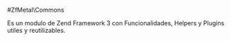 #ZfMetal\Commons

Es un modulo de Zend Framework 3 con Funcionalidades, Helpers y Plugins utiles y reutilizables.
